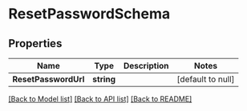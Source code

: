# ResetPasswordSchema

## Properties
Name | Type | Description | Notes
------------ | ------------- | ------------- | -------------
**ResetPasswordUrl** | **string** |  | [default to null]

[[Back to Model list]](../README.md#documentation-for-models) [[Back to API list]](../README.md#documentation-for-api-endpoints) [[Back to README]](../README.md)

